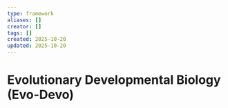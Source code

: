 ```yaml
---
type: framework
aliases: []
creator: []
tags: []
created: 2025-10-20
updated: 2025-10-20
---
```


# Evolutionary Developmental Biology (Evo-Devo)


